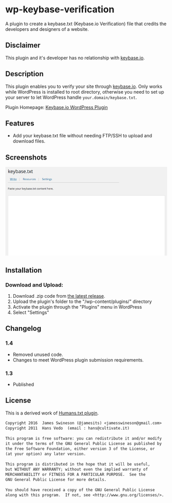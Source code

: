 # wp-keybase-verification
A plugin to create a keybase.txt (Keybase.io Verification) file that credits the developers and designers of a website.

## Disclaimer
This plugin and it's developer has no relationship with [keybase.io](https://keybase.io).

## Description
This plugin enables you to verify your site through [keybase.io](https://keybase.io). Only works while WordPress is installed to root directory, otherwise you need to set up your server to let WordPress handle `your.domain/keybase.txt`.

Plugin Homepage: [Keybase.io WordPress Plugin](https://github.com/Jamesits/wp-keybase-verification)

## Features
* Add your keybase.txt file without needing FTP/SSH to upload and download files.

## Screenshots
![Editor](https://github.com/Jamesits/wp-keybase-verification/raw/master/screenshot-1.png)

## Installation

### Download and Upload:
1. Download .zip code from [the latest release](https://github.com/Jamesits/wp-keybase-verification/releases).
2. Upload the plugin's folder to the "/wp-content/plugins/" directory
3. Activate the plugin through the "Plugins" menu in WordPress
4. Select "Settings"

## Changelog

### 1.4
* Removed unused code.
* Changes to meet WordPress plugin submission requirements.

### 1.3
* Published

## License

This is a derived work of [Humans.txt plugin](https://wordpress.org/plugins/humans-txt/).

```
Copyright 2016  James Swineson (@jamesits) <jamesswineson@gmail.com>
Copyright 2011  Hans Vedo  (email : hans@cultivate.it)

This program is free software: you can redistribute it and/or modify
it under the terms of the GNU General Public License as published by
the Free Software Foundation, either version 3 of the License, or
(at your option) any later version.

This program is distributed in the hope that it will be useful,
but WITHOUT ANY WARRANTY; without even the implied warranty of
MERCHANTABILITY or FITNESS FOR A PARTICULAR PURPOSE.  See the
GNU General Public License for more details.

You should have received a copy of the GNU General Public License
along with this program.  If not, see <http://www.gnu.org/licenses/>.
```
